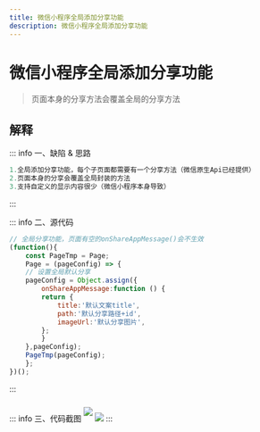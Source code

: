 ```yaml
---
title: 微信小程序全局添加分享功能
description: 微信小程序全局添加分享功能
---
```


# 微信小程序全局添加分享功能

> 页面本身的分享方法会覆盖全局的分享方法

## 解释

::: info 一、缺陷 & 思路
```js
1.全局添加分享功能，每个子页面都需要有一个分享方法（微信原生Api已经提供）
2.页面本身的分享会覆盖全局封装的方法
3.支持自定义的显示内容很少（微信小程序本身导致）
```
:::

::: info 二、源代码
```js
// 全局分享功能，页面有空的onShareAppMessage()会不生效
(function(){
    const PageTmp = Page;
    Page = (pageConfig) => {
    // 设置全局默认分享
    pageConfig = Object.assign({
        onShareAppMessage:function () {
        return {
            title:'默认文案title',
            path:'默认分享路径+id',
            imageUrl:'默认分享图片',
        };
        }
    },pageConfig);
    PageTmp(pageConfig);
    };
})();
```
:::

::: info 三、代码截图
<img style="margin: 10px 0" src="http://www.jwblog.cn/images/pc/code/share.png" />
<img src="http://www.jwblog.cn/images/pc/code/replaceShare.png" />
:::
